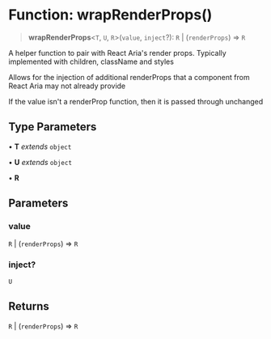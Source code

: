 # Function: wrapRenderProps()

> **wrapRenderProps**\<`T`, `U`, `R`\>(`value`, `inject`?): `R` \| (`renderProps`) => `R`

A helper function to pair with React Aria's render props. Typically
implemented with children, className and styles

Allows for the injection of additional renderProps that a component
from React Aria may not already provide

If the value isn't a renderProp function, then it is passed through unchanged

## Type Parameters

• **T** *extends* `object`

• **U** *extends* `object`

• **R**

## Parameters

### value

`R` | (`renderProps`) => `R`

### inject?

`U`

## Returns

`R` \| (`renderProps`) => `R`
